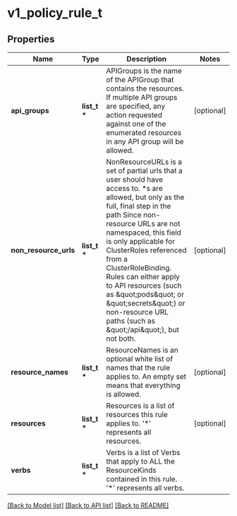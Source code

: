 # v1_policy_rule_t

## Properties
Name | Type | Description | Notes
------------ | ------------- | ------------- | -------------
**api_groups** | **list_t \*** | APIGroups is the name of the APIGroup that contains the resources.  If multiple API groups are specified, any action requested against one of the enumerated resources in any API group will be allowed. | [optional] 
**non_resource_urls** | **list_t \*** | NonResourceURLs is a set of partial urls that a user should have access to.  *s are allowed, but only as the full, final step in the path Since non-resource URLs are not namespaced, this field is only applicable for ClusterRoles referenced from a ClusterRoleBinding. Rules can either apply to API resources (such as \&quot;pods\&quot; or \&quot;secrets\&quot;) or non-resource URL paths (such as \&quot;/api\&quot;),  but not both. | [optional] 
**resource_names** | **list_t \*** | ResourceNames is an optional white list of names that the rule applies to.  An empty set means that everything is allowed. | [optional] 
**resources** | **list_t \*** | Resources is a list of resources this rule applies to. &#39;*&#39; represents all resources. | [optional] 
**verbs** | **list_t \*** | Verbs is a list of Verbs that apply to ALL the ResourceKinds contained in this rule. &#39;*&#39; represents all verbs. | 

[[Back to Model list]](../README.md#documentation-for-models) [[Back to API list]](../README.md#documentation-for-api-endpoints) [[Back to README]](../README.md)


